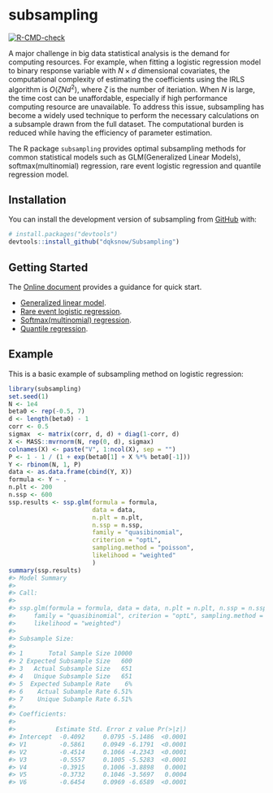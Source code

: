 
<!-- README.md is generated from README.Rmd. Please edit that file -->

# subsampling

<!-- badges: start -->

[![R-CMD-check](https://github.com/dqksnow/Subsampling/actions/workflows/R-CMD-check.yaml/badge.svg)](https://github.com/dqksnow/Subsampling/actions/workflows/R-CMD-check.yaml)
<!-- badges: end -->

A major challenge in big data statistical analysis is the demand for
computing resources. For example, when fitting a logistic regression
model to binary response variable with $N \times d$ dimensional
covariates, the computational complexity of estimating the coefficients
using the IRLS algorithm is $O(\zeta N d^2)$, where $\zeta$ is the
number of iteriation. When $N$ is large, the time cost can be
unaffordable, especially if high performance computing resource are
unavailable. To address this issue, subsampling has become a widely used
technique to perform the necessary calculations on a subsample drawn
from the full dataset. The computational burden is reduced while having
the efficiency of parameter estimation.

The R package `subsampling` provides optimal subsampling methods for
common statistical models such as GLM(Generalized Linear Models),
softmax(multinomial) regression, rare event logistic regression and
quantile regression model.

## Installation

You can install the development version of subsampling from
[GitHub](https://github.com/) with:

``` r
# install.packages("devtools")
devtools::install_github("dqksnow/Subsampling")
```

## Getting Started

The [Online document](https://dqksnow.github.io/Subsampling/) provides a
guidance for quick start.

- [Generalized linear
  model](https://dqksnow.github.io/Subsampling/articles/ssp-logit.html).
- [Rare event logistic
  regression](https://dqksnow.github.io/Subsampling/articles/ssp-logit.html).
- [Softmax(multinomial)
  regression](https://dqksnow.github.io/Subsampling/articles/ssp-logit.html).
- [Quantile
  regression](https://dqksnow.github.io/Subsampling/articles/ssp-logit.html).

## Example

This is a basic example of subsampling method on logistic regression:

``` r
library(subsampling)
set.seed(1)
N <- 1e4
beta0 <- rep(-0.5, 7)
d <- length(beta0) - 1
corr <- 0.5
sigmax  <- matrix(corr, d, d) + diag(1-corr, d)
X <- MASS::mvrnorm(N, rep(0, d), sigmax)
colnames(X) <- paste("V", 1:ncol(X), sep = "")
P <- 1 - 1 / (1 + exp(beta0[1] + X %*% beta0[-1]))
Y <- rbinom(N, 1, P)
data <- as.data.frame(cbind(Y, X))
formula <- Y ~ .
n.plt <- 200
n.ssp <- 600
ssp.results <- ssp.glm(formula = formula,
                       data = data,
                       n.plt = n.plt,
                       n.ssp = n.ssp,
                       family = "quasibinomial",
                       criterion = "optL",
                       sampling.method = "poisson",
                       likelihood = "weighted"
                       )
summary(ssp.results)
#> Model Summary
#> 
#> Call:
#> 
#> ssp.glm(formula = formula, data = data, n.plt = n.plt, n.ssp = n.ssp, 
#>     family = "quasibinomial", criterion = "optL", sampling.method = "poisson", 
#>     likelihood = "weighted")
#> 
#> Subsample Size:
#>                                
#> 1       Total Sample Size 10000
#> 2 Expected Subsample Size   600
#> 3   Actual Subsample Size   651
#> 4   Unique Subsample Size   651
#> 5  Expected Subample Rate    6%
#> 6    Actual Subample Rate 6.51%
#> 7    Unique Subample Rate 6.51%
#> 
#> Coefficients:
#> 
#>           Estimate Std. Error z value Pr(>|z|)
#> Intercept  -0.4092     0.0795 -5.1486  <0.0001
#> V1         -0.5861     0.0949 -6.1791  <0.0001
#> V2         -0.4514     0.1066 -4.2343  <0.0001
#> V3         -0.5557     0.1005 -5.5283  <0.0001
#> V4         -0.3915     0.1006 -3.8898   0.0001
#> V5         -0.3732     0.1046 -3.5697   0.0004
#> V6         -0.6454     0.0969 -6.6589  <0.0001
```
